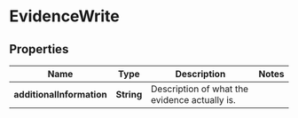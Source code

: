 

# EvidenceWrite



## Properties

| Name | Type | Description | Notes |
|------------ | ------------- | ------------- | -------------|
|**additionalInformation** | **String** | Description of what the evidence actually is. |  |



